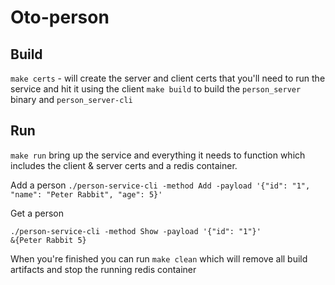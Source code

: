 # Oto-person


## Build

`make certs` - will create the server and client certs that you'll need to run the service and hit it using the client
`make build` to build the `person_server` binary and `person_server-cli`

## Run

`make run` bring up the service and everything it needs to function which includes the client & server certs and a redis container.

Add a person 
`./person-service-cli -method Add -payload '{"id": "1", "name": "Peter Rabbit", "age": 5}'`

Get a person
```
./person-service-cli -method Show -payload '{"id": "1"}'
&{Peter Rabbit 5}
```

When you're finished you can run `make clean` which will remove all build artifacts and stop the running redis container
